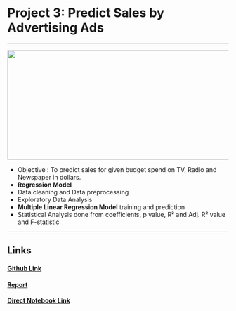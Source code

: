 # Project 3: Predict Sales by Advertising Ads

---

<img src="https://github.com/SidSolanki28/Sid_Portfolio/raw/master/images/display-ad-example.png" width="700" height="250">

- Objective : To predict sales for given budget spend on TV, Radio and Newspaper in dollars.
- **Regression Model**
- Data cleaning and Data preprocessing
- Exploratory Data Analysis
- **Multiple Linear Regression Model** training and prediction
- Statistical Analysis done from coefficients, p value, R² and Adj. R² value and F-statistic


---

## Links

#### [Github Link](https://github.com/SidSolanki28/Predict-Sales-by-Advertising-Ads)

#### [Report](https://sidsolanki28.github.io/Sales-Prediction-by-Advertising-Ads)

#### [Direct Notebook Link](https://nbviewer.jupyter.org/github/SidSolanki28/Predict-Sales-by-Advertising-Ads/blob/master/Advertising_Ads.ipynb)
